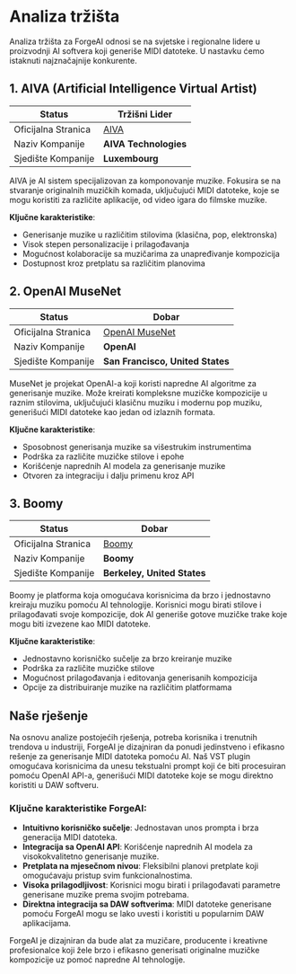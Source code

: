 # Analiza tržišta

Analiza tržišta za ForgeAI odnosi se na svjetske i regionalne lidere u proizvodnji AI softvera koji generiše MIDI datoteke. U nastavku ćemo istaknuti najznačajnije konkurente.

## 1. AIVA (Artificial Intelligence Virtual Artist)

| Status              | **<shortcut>Tržišni Lider</shortcut>**     |
|---------------------|--------------------------------------------|
| Oficijalna Stranica | [AIVA](https://www.aiva.ai/)               |
| Naziv Kompanije     | **<shortcut>AIVA Technologies</shortcut>** |
| Sjedište Kompanije  | **<shortcut>Luxembourg</shortcut>**        |

AIVA je AI sistem specijalizovan za komponovanje muzike. Fokusira se na stvaranje originalnih muzičkih komada, uključujući MIDI datoteke, koje se mogu koristiti za različite aplikacije, od video igara do filmske muzike.

**Ključne karakteristike**:
- Generisanje muzike u različitim stilovima (klasična, pop, elektronska)
- Visok stepen personalizacije i prilagođavanja
- Mogućnost kolaboracije sa muzičarima za unapređivanje kompozicija
- Dostupnost kroz pretplatu sa različitim planovima

## 2. OpenAI MuseNet

| Status              | **<shortcut>Dobar</shortcut>**                        |
|---------------------|-------------------------------------------------------|
| Oficijalna Stranica | [OpenAI MuseNet](https://openai.com/index/musenet/)   |
| Naziv Kompanije     | **<shortcut>OpenAI</shortcut>**                       |
| Sjedište Kompanije  | **<shortcut>San Francisco, United States</shortcut>** |


MuseNet je projekat OpenAI-a koji koristi napredne AI algoritme za generisanje muzike. Može kreirati kompleksne muzičke kompozicije u raznim stilovima, uključujući klasičnu muziku i modernu pop muziku, generišući MIDI datoteke kao jedan od izlaznih formata.

**Ključne karakteristike**:
- Sposobnost generisanja muzike sa višestrukim instrumentima
- Podrška za različite muzičke stilove i epohe
- Korišćenje naprednih AI modela za generisanje muzike
- Otvoren za integraciju i dalju primenu kroz API

## 3. Boomy

| Status              | **<shortcut>Dobar</shortcut>**                   |
|---------------------|--------------------------------------------------|
| Oficijalna Stranica | [Boomy](https://boomy.com/)                      |
| Naziv Kompanije     | **<shortcut>Boomy</shortcut>**                   |
| Sjedište Kompanije  | **<shortcut>Berkeley, United States</shortcut>** |

Boomy je platforma koja omogućava korisnicima da brzo i jednostavno kreiraju muziku pomoću AI tehnologije. Korisnici mogu birati stilove i prilagođavati svoje kompozicije, dok AI generiše gotove muzičke trake koje mogu biti izvezene kao MIDI datoteke.

**Ključne karakteristike**:
- Jednostavno korisničko sučelje za brzo kreiranje muzike
- Podrška za različite muzičke stilove
- Mogućnost prilagođavanja i editovanja generisanih kompozicija
- Opcije za distribuiranje muzike na različitim platformama


## Naše rješenje

Na osnovu analize postojećih rješenja, potreba korisnika i trenutnih trendova u industriji, ForgeAI je dizajniran da ponudi jedinstveno i efikasno rešenje za generisanje MIDI datoteka pomoću AI. Naš VST plugin omogućava korisnicima da unesu tekstualni prompt koji će biti procesuiran pomoću OpenAI API-a, generišući MIDI datoteke koje se mogu direktno koristiti u DAW softveru.

### Ključne karakteristike ForgeAI:

- **Intuitivno korisničko sučelje**: Jednostavan unos prompta i brza generacija MIDI datoteka.
- **Integracija sa OpenAI API**: Korišćenje naprednih AI modela za visokokvalitetno generisanje muzike.
- **Pretplata na mjesečnom nivou**: Fleksibilni planovi pretplate koji omogućavaju pristup svim funkcionalnostima.
- **Visoka prilagodljivost**: Korisnici mogu birati i prilagođavati parametre generisane muzike prema svojim potrebama.
- **Direktna integracija sa DAW softverima**: MIDI datoteke generisane pomoću ForgeAI mogu se lako uvesti i koristiti u popularnim DAW aplikacijama.

ForgeAI je dizajniran da bude alat za muzičare, producente i kreativne profesionalce koji žele brzo i efikasno generisati originalne muzičke kompozicije uz pomoć napredne AI tehnologije.